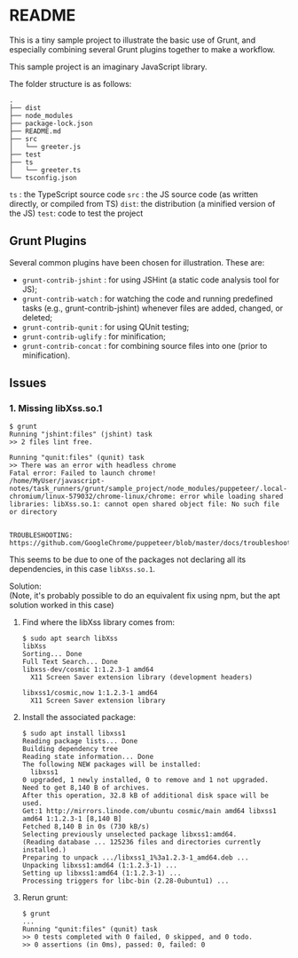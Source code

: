 README
======

This is a tiny sample project to illustrate the basic use of Grunt,
and especially combining several Grunt plugins together to make a workflow.

This sample project is an imaginary JavaScript library.

The folder structure is as follows:

```
.
├── dist
├── node_modules
├── package-lock.json
├── README.md
├── src
│   └── greeter.js
├── test
├── ts
│   └── greeter.ts
└── tsconfig.json
```

`ts`  : the TypeScript source code
`src` : the JS source code (as written directly, or compiled from TS)
`dist`: the distribution (a minified version of the JS)
`test`: code to test the project

Grunt Plugins
-------------
Several common plugins have been chosen for illustration. These are:
- `grunt-contrib-jshint` : for using JSHint (a static code analysis tool 
  for JS);
- `grunt-contrib-watch` : for watching the code and running predefined
  tasks (e.g., grunt-contrib-jshint) whenever files are added, changed,
  or deleted;
- `grunt-contrib-qunit` : for using QUnit testing;
- `grunt-contrib-uglify` : for minification;
- `grunt-contrib-concat` : for combining source files into one (prior to
  minification). 


Issues
------
### 1. Missing libXss.so.1 ###

```console
$ grunt
Running "jshint:files" (jshint) task
>> 2 files lint free.

Running "qunit:files" (qunit) task
>> There was an error with headless chrome
Fatal error: Failed to launch chrome!
/home/MyUser/javascript-notes/task_runners/grunt/sample_project/node_modules/puppeteer/.local-chromium/linux-579032/chrome-linux/chrome: error while loading shared libraries: libXss.so.1: cannot open shared object file: No such file or directory


TROUBLESHOOTING: https://github.com/GoogleChrome/puppeteer/blob/master/docs/troubleshooting.md
```

This seems to be due to one of the packages not declaring all its dependencies, in this case `libXss.so.1`.

Solution:  
(Note, it's probably possible to do an equivalent fix using npm, but the apt solution worked in this case)

1. Find where the libXss library comes from:
   ```console
   $ sudo apt search libXss
   libXss
   Sorting... Done
   Full Text Search... Done
   libxss-dev/cosmic 1:1.2.3-1 amd64
     X11 Screen Saver extension library (development headers)

   libxss1/cosmic,now 1:1.2.3-1 amd64
     X11 Screen Saver extension library
   ```
2. Install the associated package:
   ```console
   $ sudo apt install libxss1
   Reading package lists... Done
   Building dependency tree
   Reading state information... Done
   The following NEW packages will be installed:
     libxss1
   0 upgraded, 1 newly installed, 0 to remove and 1 not upgraded.
   Need to get 8,140 B of archives.
   After this operation, 32.8 kB of additional disk space will be used.
   Get:1 http://mirrors.linode.com/ubuntu cosmic/main amd64 libxss1 amd64 1:1.2.3-1 [8,140 B]
   Fetched 8,140 B in 0s (730 kB/s)
   Selecting previously unselected package libxss1:amd64.
   (Reading database ... 125236 files and directories currently installed.)
   Preparing to unpack .../libxss1_1%3a1.2.3-1_amd64.deb ...
   Unpacking libxss1:amd64 (1:1.2.3-1) ...
   Setting up libxss1:amd64 (1:1.2.3-1) ...
   Processing triggers for libc-bin (2.28-0ubuntu1) ...
   ```
3. Rerun grunt:
   ```console
   $ grunt
   ...
   Running "qunit:files" (qunit) task
   >> 0 tests completed with 0 failed, 0 skipped, and 0 todo.
   >> 0 assertions (in 0ms), passed: 0, failed: 0
   ```
